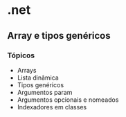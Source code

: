 # .net

## Array e tipos genéricos

### Tópicos

- Arrays
- Lista dinâmica
- Tipos genéricos
- Argumentos param
- Argumentos opcionais e nomeados
- Indexadores em classes